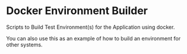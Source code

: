 # Docker Environment Builder

Scripts to Build Test Environment(s) for the Application using docker.

You can also use this as an example of how to build an environment for other systems.
